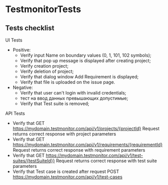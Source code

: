 # TestmonitorTests
## Tests checklist 
UI Tests
- Positive:
    - Verify input Name on boundary values (0, 1, 101, 102 symbols);
    - Verify that pop up message is displayed after creating project;
    - Verify creation project;
    - Verify deletion of project;
    - Verify that dialog window Add Requirement is displayed;
    - Verify that file is uploaded on the issue page.
 - Negative:
    - Verify that user can't login with invalid credentials;
    - тест на ввод данных превышающих допустимые;
    - Verify that Test suite is removed;

API Tests
- Verify that GET https://mydomain.testmonitor.com/api/v1/projects/{projectId} Request returns correct response with project parameters
- Verify that GET https://mydomain.testmonitor.com/api/v1/requirements/{requirementId} Request returns correct response with requirement parameters
- Verify that GET https://mydomain.testmonitor.com/api/v1/test-suites/{testSuiteId}} Request returns correct response with test suite parameters
- Verify that Test case is created after request POST https://mydomain.testmonitor.com/api/v1/test-cases 
 
